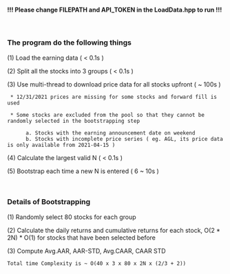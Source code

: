 
#### !!! Please change FILEPATH and API_TOKEN in the LoadData.hpp to run !!!

<br>

### The program do the following things 

(1) Load the earning data ( < 0.1s )

(2) Split all the stocks into 3 groups  ( < 0.1s )

(3) Use multi-thread to download price data for all stocks upfront ( ~ 100s )

     * 12/31/2021 prices are missing for some stocks and forward fill is used
     
     * Some stocks are excluded from the pool so that they cannot be randomly selected in the bootstrapping step
         
          a. Stocks with the earning announcement date on weekend 
          b. Stocks with incomplete price series ( eg. AGL, its price data is only available from 2021-04-15 ) 
     
(4) Calculate the largest valid N ( < 0.1s )

(5) Bootstrap each time a new N is entered ( 6 ~ 10s )

<br>


### Details of Bootstrapping

(1) Randomly select 80 stocks for each group

(2) Calculate the daily returns and cumulative returns for each stock, O(2 * 2N)  * O(1) for stocks that have been selected before

(3) Compute Avg.AAR, AAR-STD, Avg.CAAR, CAAR STD

    Total time Complexity is ~ O(40 x 3 x 80 x 2N x (2/3 + 2))

